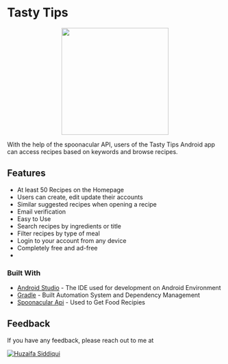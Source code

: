 
# Tasty Tips

<p align="center"><img src="https://github.com/vishalmakhiijani/food-recipe-android-app/blob/master/app/src/main/res/drawable/app_logo.png" heigth="250" width="250"/></p>


With the help of the spoonacular API, users of the Tasty Tips Android app can access recipes based on keywords and browse recipes.

## Features

- At least 50 Recipes on the Homepage
- Users can create, edit update their accounts
- Similar suggested recipes when opening a recipe
- Email verification
- Easy to Use
- Search recipes by ingredients or title
- Filter recipes by type of meal
- Login to your account from any device
- Completely free and ad-free
- 
    
### Built With
* [Android Studio](https://developer.android.com/studio/index.html) - The IDE used for development on Android Environment
* [Gradle](https://gradle.org/) - Built Automation System and Dependency Management
* [Spoonacular Api](https://spoonacular.com/) - Used to Get Food Recipies 
## Feedback

If you have any feedback, please reach out to me at <p align="left"> <a href="mailto:huzaifajaved474@gmail.com" target="blank"><img src="https://img.shields.io/badge/huzaifajaved474-8B89CC?style=for-the-badge&logo=protonmail&logoColor=white" alt="Huzaifa Siddiqui" /></a> </p>
